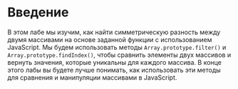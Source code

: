 # Введение

В этом лабе мы изучим, как найти симметрическую разность между двумя массивами на основе заданной функции с использованием JavaScript. Мы будем использовать методы `Array.prototype.filter()` и `Array.prototype.findIndex()`, чтобы сравнить элементы двух массивов и вернуть значения, которые уникальны для каждого массива. В конце этого лабы вы будете лучше понимать, как использовать эти методы для сравнения и манипуляции массивами в JavaScript.
